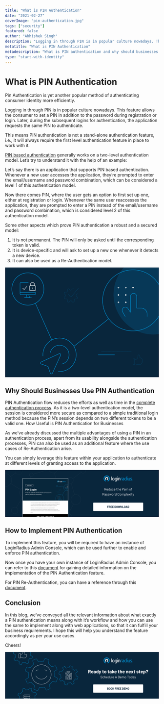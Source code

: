 ```yaml
---
title: "What is PIN Authentication"
date: "2021-02-27"
coverImage: "pin-authentication.jpg"
tags: ["security"]
featured: false 
author: "Abhishek Singh"
description: "Logging in through PIN is in popular culture nowadays. This feature allows the consumer to set a PIN in addition to the password during registration or login. Later, during the subsequent logins, the application requests the same PIN to authenticate."
metatitle: "What is PIN Authentication"
metadescription: "What is PIN authentication and why should businesses use this two-level authentication model. Learn how to implement PIN authentication on your website/application."
type: "start-with-identity"
---
```


# What is PIN Authentication

Pin Authentication is yet another popular method of authenticating consumer identity more efficiently. 

Logging in through PIN is in popular culture nowadays. This feature allows the consumer to set a PIN in addition to the password during registration or login. Later, during the subsequent logins for authentication, the application requests the same PIN to authenticate. 

This means PIN authentication is not a stand-alone authentication feature, i.e., it will always require the first level authentication feature in place to work with it.

[PIN based authentication](https://www.loginradius.com/resource/loginradius-and-pin-auth) generally works on a two-level authentication model. Let’s try to understand it with the help of an example:

Let’s say there is an application that supports PIN based authentication. Whenever a new user accesses the application, they’re prompted to enter the email/username and password combination, which can be considered a level 1 of this authentication model. 

Now there comes PIN, where the user gets an option to first set up one, either at registration or login. Whenever the same user reaccesses the application, they are prompted to enter a PIN instead of the email/username and password combination, which is considered level 2 of this authentication model.

Some other aspects which prove PIN authentication a robust and a secured model:

1. It is not permanent. The PIN will only be asked until the corresponding token is valid.
2. It is device-specific and will ask to set up a new one whenever it detects a new device.
3. It can also be used as a Re-Authentication model.

![What is PIN Authentication](pin-authentication.jpg)

## Why Should Businesses Use PIN Authentication

PIN Authentication flow reduces the efforts as well as time in the [complete authentication process](https://www.loginradius.com/blog/start-with-identity/2020/04/loginradius-pin-based-authentication/). As it is a two-level authentication model, the session is considered more secure as compared to a simple traditional login method because the PIN’s session depends on two different tokens to be a valid one. 
How Useful is PIN Authentication for Businesses

As we’ve already discussed the multiple advantages of using a PIN in an authentication process, apart from its usability alongside the authentication processes, PIN can also be used as an additional feature where the use cases of Re-Authentication arise. 

You can simply leverage this feature within your application to authenticate at different levels of granting access to the application.

[![pin-login](pin-login.png)](https://www.loginradius.com/resource/loginradius-and-pin-auth)

## How to Implement PIN Authentication

To implement this feature, you will be required to have an instance of LoginRadius Admin Console, which can be used further to enable and enforce PIN authentication.

Now once you have your own instance of LoginRadius Admin Console, you can refer to this [document](https://www.loginradius.com/docs/api/v2/customer-identity-api/pin-authentication/overview/) for gaining detailed information on the implementation of the PIN Authentication feature.

For PIN Re-Authentication, you can have a reference through this [document](https://www.loginradius.com/docs/api/v2/customer-identity-api/re-authentication/pin/overview/).

## Conclusion 

In this blog, we’ve conveyed all the relevant information about what exactly a PIN authentication means along with it’s workflow and how you can use the same to implement along with web applications, so that it can fulfill your business requirements. I hope this will help you understand the feature accordingly as per your use cases.

Cheers!


[![book-a-demo-loginradius](../assets/book-a-demo-loginradius.png)](https://www.loginradius.com/book-a-demo/)